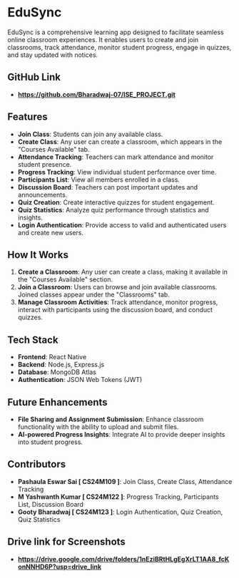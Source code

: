 # EduSync

EduSync is a comprehensive learning app designed to facilitate seamless online classroom experiences. It enables users to create and join classrooms, track attendance, monitor student progress, engage in quizzes, and stay updated with notices.

## GitHub Link 
- **https://github.com/Bharadwaj-07/ISE_PROJECT.git**

## Features
- **Join Class**: Students can join any available class.
- **Create Class**: Any user can create a classroom, which appears in the "Courses Available" tab.
- **Attendance Tracking**: Teachers can mark attendance and monitor student presence.
- **Progress Tracking**: View individual student performance over time.
- **Participants List**: View all members enrolled in a class.
- **Discussion Board**: Teachers can post important updates and announcements.
- **Quiz Creation**: Create interactive quizzes for student engagement.
- **Quiz Statistics**: Analyze quiz performance through statistics and insights.
- **Login Authentication**: Provide access to valid and authenticated users and create new users.

## How It Works
1. **Create a Classroom**: Any user can create a class, making it available in the "Courses Available" section.
2. **Join a Classroom**: Users can browse and join available classrooms. Joined classes appear under the "Classrooms" tab.
3. **Manage Classroom Activities**: Track attendance, monitor progress, interact with participants using the discussion board, and conduct quizzes.

## Tech Stack
- **Frontend**: React Native
- **Backend**: Node.js, Express.js
- **Database**: MongoDB Atlas
- **Authentication**: JSON Web Tokens (JWT)

## Future Enhancements
- **File Sharing and Assignment Submission**: Enhance classroom functionality with the ability to upload and submit files.
- **AI-powered Progress Insights**: Integrate AI to provide deeper insights into student progress.

## Contributors
- **Pashaula Eswar Sai [ CS24M109 ]**: Join Class, Create Class, Attendance Tracking
- **M Yashwanth Kumar [ CS24M122 ]**: Progress Tracking, Participants List, Discussion Board
- **Gooty Bharadwaj [ CS24M123 ]**: Login Authentication, Quiz Creation, Quiz Statistics

## Drive link for Screenshots
- **https://drive.google.com/drive/folders/1nEziBRtHLgEgXrLT1AA8_fcKonNNHD6P?usp=drive_link**

